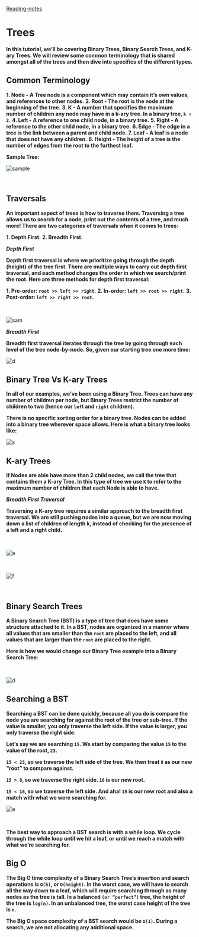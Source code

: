 [Reading-notes](https://odehyazan.github.io/reading-notes/)

# Trees

**In this tutorial, we’ll be covering Binary Trees, Binary Search Trees, and K-ary Trees. We will review some common terminology that is shared amongst all of the trees and then dive into specifics of the different types.**

## Common Terminology

**1. Node - A Tree node is a component which may contain it’s own values, and references to other nodes.**
**2. Root - The root is the node at the beginning of the tree.**
**3. K - A number that specifies the maximum number of children any node may have in a k-ary tree. In a binary tree, `k = 2`.**
**4. Left - A reference to one child node, in a binary tree.**
**5. Right - A reference to the other child node, in a binary tree.**
**6. Edge - The edge in a tree is the link between a parent and child node.**
**7. Leaf - A leaf is a node that does not have any children.**
**8. Height - The height of a tree is the number of edges from the root to the furthest leaf.**

**Sample Tree:**<br>

![sample](https://codefellows.github.io/common_curriculum/data_structures_and_algorithms/Code_401/class-15/resources/images/BinaryTree1.PNG)

<br>

## Traversals

**An important aspect of trees is how to traverse them. Traversing a tree allows us to search for a node, print out the contents of a tree, and much more! There are two categories of traversals when it comes to trees:**

**1. Depth First.**
**2. Breadth First.**

***Depth First***

**Depth first traversal is where we prioritize going through the depth (height) of the tree first. There are multiple ways to carry out depth first traversal, and each method changes the order in which we search/print the root. Here are three methods for depth first traversal:**

**1. Pre-order: `root >> left >> right`.**
**2. In-order: `left >> root >> right`.**
**3. Post-order: `left >> right >> root`.**

<br>

![sam](https://codefellows.github.io/common_curriculum/data_structures_and_algorithms/Code_401/class-15/resources/images/tree-example.png)
<br>

***Breadth First***

**Breadth first traversal iterates through the tree by going through each level of the tree node-by-node. So, given our starting tree one more time:**<br>

![d](https://codefellows.github.io/common_curriculum/data_structures_and_algorithms/Code_401/class-15/resources/images/tree-example.png)
<br>

## Binary Tree Vs K-ary Trees

**In all of our examples, we’ve been using a Binary Tree. Trees can have any number of children per node, but Binary Trees restrict the number of children to two (hence our `lef`t and `right` children).**

**There is no specific sorting order for a binary tree. Nodes can be added into a binary tree wherever space allows. Here is what a binary tree looks like:**
<br>

![s](https://codefellows.github.io/common_curriculum/data_structures_and_algorithms/Code_401/class-15/resources/images/BinaryTree2.PNG)
<br>

## K-ary Trees

**If Nodes are able have more than 2 child nodes, we call the tree that contains them a K-ary Tree. In this type of tree we use `K` to refer to the maximum number of children that each Node is able to have.**

***Breadth First Traversal***

**Traversing a K-ary tree requires a similar approach to the breadth first traversal. We are still pushing nodes into a queue, but we are now moving down a list of children of length k, instead of checking for the presence of a left and a right child.**

<br>

![a](https://codefellows.github.io/common_curriculum/data_structures_and_algorithms/Code_401/class-15/resources/images/KaryTree1.png)

<br>

![f](https://codefellows.github.io/common_curriculum/data_structures_and_algorithms/Code_401/class-15/resources/images/BreadthKary1.png)

<br>

## Binary Search Trees

**A Binary Search Tree (BST) is a type of tree that does have some structure attached to it. In a BST, nodes are organized in a manner where all values that are smaller than the `root` are placed to the left, and all values that are larger than the `root` are placed to the right.**

**Here is how we would change our Binary Tree example into a Binary Search Tree:**

<br>

![d](https://codefellows.github.io/common_curriculum/data_structures_and_algorithms/Code_401/class-15/resources/images/BST1.PNG)
<br>

## Searching a BST

 **Searching a BST can be done quickly, because all you do is compare the node you are searching for against the root of the tree or sub-tree. If the value is smaller, you only traverse the left side. If the value is larger, you only traverse the right side.**

 **Let’s say we are searching `15`. We start by comparing the value `15` to the value of the root, `23`.**

 **`15 < 23`, so we traverse the left side of the tree. We then treat `8` as our new “root” to compare against.**

 **`15 > 8`, so we traverse the right side. `16` is our new root.**

 **`15 < 16`, so we traverse the left side. And aha! `15` is our new root and also a match with what we were searching for.**
 <br>

 ![e](https://codefellows.github.io/common_curriculum/data_structures_and_algorithms/Code_401/class-15/resources/images/BST2.PNG)

 <br>

 **The best way to approach a BST search is with a while loop. We cycle through the while loop until we hit a leaf, or until we reach a match with what we’re searching for.**

## Big O

 **The Big O time complexity of a Binary Search Tree’s insertion and search operations is `O(h)`, or `O(height)`. In the worst case, we will have to search all the way down to a leaf, which will require searching through as many nodes as the tree is tall. In a balanced `(or “perfect”)` tree, the height of the tree is `log(n)`. In an unbalanced tree, the worst case height of the tree is `n`.**

 **The Big O space complexity of a BST search would be `O(1)`. During a search, we are not allocating any additional space.**
